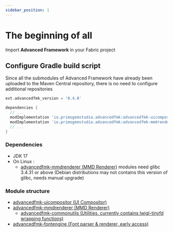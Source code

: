 ```yaml
---
sidebar_position: 1
---
```


# The beginning of all

Import **Advanced Framework** in your Fabric project

## Configure Gradle build script

Since all the submodules of Advanced Framework have already been uploaded to the Maven Central repository, there is no need to configure additional repositories
```groovy title="build.gradle"
ext.advancedfmk_version = '0.4.0'

dependencies {
  // ...
  modImplementation 'io.primogemstudio.advancedfmk:advancedfmk-uicompositor:$advancedfmk_version'
  modImplementation 'io.primogemstudio.advancedfmk:advancedfmk-mmdrenderer:$advancedfmk_version'
  // ...
}
```

### Dependencies

- JDK 17
- On Linux :
  - [advancedfmk-mmdrenderer (MMD Renderer)](https://github.com/PrimogemStudio/Advanced-Framework/tree/main/mmdrenderer) modules need glibc 3.4.31 or above (Debian  distributions may not contains this version of glibc, needs manual upgrade)

### Module structure
- [advancedfmk-uicompositor (UI Compositor)](https://github.com/PrimogemStudio/Advanced-Framework/tree/main/uicompositor)
- [advancedfmk-mmdrenderer (MMD Renderer)](https://github.com/PrimogemStudio/Advanced-Framework/tree/main/mmdrenderer)
  - [advancedfmk-commonutils (Utilities, currently contains lwjgl-tinyfd wrapping functions)](https://github.com/PrimogemStudio/Advanced-Framework/tree/main/commonutils)
- [advancedfmk-fontengine (Font parser & renderer, early access)](https://github.com/PrimogemStudio/Advanced-Framework/tree/main/fontengine)
